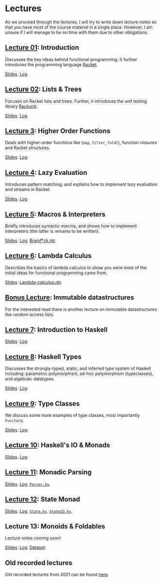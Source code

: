 # Lectures

As we proceed through the lectures, I will try to write down lecture notes so that you have most of
the course material in a single place. However, I am unsure if I will manage to be on time with them
due to other obligations.

## [Lecture 01](lecture01): Introduction
Discusses the key ideas behind functional programming. It further
introduces the programming language [Racket](https://racket-lang.org/).

[Slides](https://github.com/aicenter/FUP/blob/main/lectures/lecture01.pdf).
[Log](https://github.com/aicenter/FUP/blob/main/lectures/lecture01.rkt).


## [Lecture 02](lecture02): Lists & Trees
Focuses on Racket lists and trees. Further, it introduces the unit testing library
[Rackunit](https://docs.racket-lang.org/rackunit/index.html).

[Slides](https://github.com/aicenter/FUP/blob/main/lectures/lecture02.pdf).
[Log](https://github.com/aicenter/FUP/blob/main/lectures/lecture02.rkt).


## [Lecture 3](lecture03): Higher Order Functions
Deals with higher-order functions like (`map`, `filter`, `foldl`), function closures and Racket
structures.

[Slides](https://github.com/aicenter/FUP/blob/main/lectures/lecture03.pdf).
[Log](https://github.com/aicenter/FUP/blob/main/lectures/lecture03.rkt).


## [Lecture 4](lecture04): Lazy Evaluation
Introduces pattern matching, and explains how to implement lazy evaluation and streams in Racket.

[Slides](https://github.com/aicenter/FUP/blob/main/lectures/lecture04.pdf).
[Log](https://github.com/aicenter/FUP/blob/main/lectures/lecture04.rkt).


## [Lecture 5](lecture05): Macros & Interpreters

Briefly introduces syntactic macros, and shows how to implement interpreters
(the latter is remains to be written).

[Slides](https://github.com/aicenter/FUP/blob/main/lectures/lecture05.pdf).
[Log](https://github.com/aicenter/FUP/blob/main/lectures/lecture05.rkt).
[Brainf*ck.rkt](https://github.com/aicenter/FUP/blob/main/lectures/lecture05-brainfuck.rkt).

## [Lecture 6](lecture06): Lambda Calculus

Describes the basics of lambda calculus to show you were most of the initial ideas for functional
programming came from.

[Slides](https://github.com/aicenter/FUP/blob/main/lectures/lecture06.pdf).
[Lambda-calculus.rkt](https://github.com/aicenter/FUP/blob/main/code/lambda-calculus.rkt).

## [Bonus Lecture](bonus): Immutable datastructures
For the interested read there is another lecture on immutable datastructures like random access
lists.

## [Lecture 7](lecture07): Introduction to Haskell

[Slides](https://github.com/aicenter/FUP/blob/main/lectures/lecture07.pdf).
[Log](https://github.com/aicenter/FUP/blob/main/lectures/lecture07.hs).

## [Lecture 8](lecture08): Haskell Types

Discusses the strongly-typed, static, and inferred type system of Haskell including:
parametric polymorphism, ad-hoc polymorphism (typeclasses), and algebraic datatypes.

[Slides](https://github.com/aicenter/FUP/blob/main/lectures/lecture08.pdf).
[Log](https://github.com/aicenter/FUP/blob/main/lectures/lecture08.hs).

## [Lecture 9](lecture09): Type Classes

We discuss some more examples of type classes, most importantly `Functor`s.

[Slides](https://github.com/aicenter/FUP/blob/main/lectures/lecture09.pdf).
[Log](https://github.com/aicenter/FUP/blob/main/lectures/lecture09.hs).


## [Lecture 10](lecture10): Haskell's IO & Monads

[Slides](https://github.com/aicenter/FUP/blob/main/lectures/lecture10.pdf).
[Log](https://github.com/aicenter/FUP/blob/main/lectures/lecture10.hs).

## [Lecture 11](lecture11): Monadic Parsing

[Slides](https://github.com/aicenter/FUP/blob/main/lectures/lecture11.pdf).
[Log](https://github.com/aicenter/FUP/blob/main/lectures/lecture11.hs).
[`Parser.hs`](https://github.com/aicenter/FUP/blob/main/lectures/Parser.hs).

## [Lecture 12](lecture12): State Monad

[Slides](https://github.com/aicenter/FUP/blob/main/lectures/lecture12.pdf).
[Log](https://github.com/aicenter/FUP/blob/main/lectures/lecture12.hs).
[`State.hs`](https://github.com/aicenter/FUP/blob/main/lectures/State.hs).
[`StateIO.hs`](https://github.com/aicenter/FUP/blob/main/lectures/StateIO.hs).

## Lecture 13: Monoids & Foldables

Lecture notes coming soon!

[Slides](https://github.com/aicenter/FUP/blob/main/lectures/lecture13.pdf).
[Log](https://github.com/aicenter/FUP/blob/main/code/lecture13.hs).
[Dataset](https://github.com/aicenter/FUP/blob/main/code/FUP-hw.csv).



## Old recorded lectures

Old recorded lectures from 2021 can be found [here](https://cw.fel.cvut.cz/b202/courses/fup/lectures/start).


